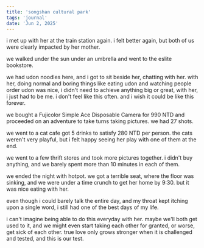 ```yaml
---
title: 'songshan cultural park'
tags: 'journal'
date: 'Jun 2, 2025'
---
```


i met up with her at the train station again. i felt better again, but both of us were clearly impacted by her mother.

we walked under the sun under an umbrella and went to the eslite bookstore.

we had udon noodles here, and i got to sit beside her, chatting with her. with her, doing normal and boring things like eating udon and watching people order udon was nice, i didn't need to achieve anything big or great, with her, i just had to be me. i don't feel like this often. and i wish it could be like this forever.

we bought a Fujicolor Simple Ace Disposable Camera for 990 NTD and proceeded on an adventure to take turns taking pictures. we had 27 shots.

we went to a cat cafe got 5 drinks to satisfy 280 NTD per person. the cats weren't very playful, but i felt happy seeing her play with one of them at the end.

we went to a few thrift stores and took more pictures together. i didn't buy anything, and we barely spent more than 10 minutes in each of them.

we ended the night with hotpot. we got a terrible seat, where the floor was sinking, and we were under a time crunch to get her home by 9:30. but it was nice eating with her.

even though i could barely talk the entire day, and my throat kept itching upon a single word, i still had one of the best days of my life.

i can't imagine being able to do this everyday with her. maybe we'll both get used to it, and we might even start taking each other for granted, or worse, get sick of each other. true love only grows stronger when it is challenged and tested, and this is our test.
